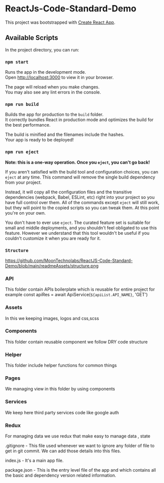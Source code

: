 # ReactJs-Code-Standard-Demo

This project was bootstrapped with [Create React App](https://github.com/facebook/create-react-app).

## Available Scripts

In the project directory, you can run:

### `npm start`

Runs the app in the development mode.\
Open [http://localhost:3000](http://localhost:3000) to view it in your browser.

The page will reload when you make changes.\
You may also see any lint errors in the console.

### `npm run build`

Builds the app for production to the `build` folder.\
It correctly bundles React in production mode and optimizes the build for the best performance.

The build is minified and the filenames include the hashes.\
Your app is ready to be deployed!

### `npm run eject`

**Note: this is a one-way operation. Once you `eject`, you can't go back!**

If you aren't satisfied with the build tool and configuration choices, you can `eject` at any time. This command will remove the single build dependency from your project.

Instead, it will copy all the configuration files and the transitive dependencies (webpack, Babel, ESLint, etc) right into your project so you have full control over them. All of the commands except `eject` will still work, but they will point to the copied scripts so you can tweak them. At this point you're on your own.

You don't have to ever use `eject`. The curated feature set is suitable for small and middle deployments, and you shouldn't feel obligated to use this feature. However we understand that this tool wouldn't be useful if you couldn't customize it when you are ready for it.



### `Structure`

https://github.com/MoonTechnolabs/ReactJS-Code-Standard-Demo/blob/main/readmeAssets/structure.png

### API
This folder contain APIs boilerplate which is reusable for entire project for example
const apiRes = await ApiService(`${apiList.API_NAME}`, 'GET')

### Assets
In this we keeping images, logos and css,scss

### Components
This folder contain reusable component we follow DRY code structure

### Helper
This folder include helper functions for common things 

### Pages
We managing view in this folder by using components

### Services
We keep here third party services code like google auth

### Redux
For managing data we use redux that make easy to manage data , state


.gitignore - This file used whenever we want to ignore any folder of file to get in git commit. We can add those details into this files.

index.js - It's a main app file.

package.json - This is the entry level file of the  app and which contains all the basic and dependency version related information.
